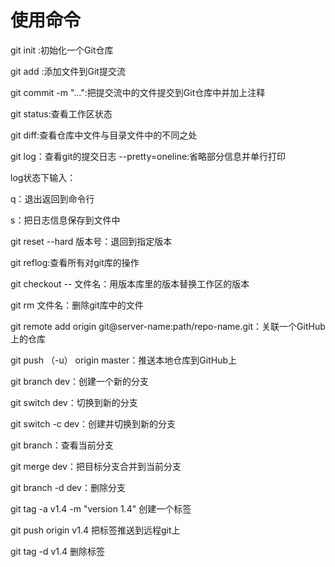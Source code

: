 # 使用命令



git init :初始化一个Git仓库

git add :添加文件到Git提交流

git commit -m "…":把提交流中的文件提交到Git仓库中并加上注释

git status:查看工作区状态

git diff:查看仓库中文件与目录文件中的不同之处

git log：查看git的提交日志 --pretty=oneline:省略部分信息并单行打印

log状态下输入：

q：退出返回到命令行

s：把日志信息保存到文件中

git reset --hard 版本号：退回到指定版本

git reflog:查看所有对git库的操作

git checkout -- 文件名：用版本库里的版本替换工作区的版本

git rm 文件名：删除git库中的文件

 

git remote add origin git@server-name:path/repo-name.git：关联一个GitHub上的仓库

git push （-u） origin master：推送本地仓库到GitHub上

 

git branch dev：创建一个新的分支

git switch dev：切换到新的分支

git switch -c dev：创建并切换到新的分支

git branch：查看当前分支

git merge dev：把目标分支合并到当前分支

git branch -d dev：删除分支

 

git tag -a  v1.4 -m "version 1.4" 创建一个标签

git push origin v1.4  把标签推送到远程git上

git tag -d v1.4 删除标签